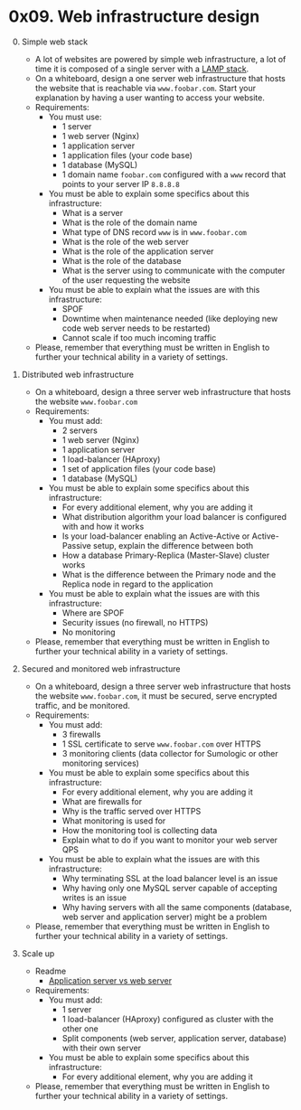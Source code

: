 # 0x09. Web infrastructure design

0. Simple web stack
	- A lot of websites are powered by simple web infrastructure, a lot of time it is composed of a single server with a [LAMP stack](https://en.wikipedia.org/wiki/LAMP_%28software_bundle%29).
	- On a whiteboard, design a one server web infrastructure that hosts the website that is reachable via `www.foobar.com`. Start your explanation by having a user wanting to access your website.
	- Requirements:
		- You must use:
			- 1 server
			- 1 web server (Nginx)
			- 1 application server
			- 1 application files (your code base)
			- 1 database (MySQL)
			- 1 domain name `foobar.com` configured with a `www` record that points to your server IP `8.8.8.8`
		- You must be able to explain some specifics about this infrastructure:
			- What is a server
			- What is the role of the domain name
			- What type of DNS record `www` is in `www.foobar.com`
			- What is the role of the web server
			- What is the role of the application server
			- What is the role of the database
			- What is the server using to communicate with the computer of the user requesting the website
		- You must be able to explain what the issues are with this infrastructure:
			- SPOF
			- Downtime when maintenance needed (like deploying new code web server needs to be restarted)
			- Cannot scale if too much incoming traffic
	- Please, remember that everything must be written in English to further your technical ability in a variety of settings.

1. Distributed web infrastructure
	- On a whiteboard, design a three server web infrastructure that hosts the website `www.foobar.com`
	- Requirements:
		- You must add:
			- 2 servers
			- 1 web server (Nginx)
			- 1 application server
			- 1 load-balancer (HAproxy)
			- 1 set of application files (your code base)
			- 1 database (MySQL)
		- You must be able to explain some specifics about this infrastructure:
			- For every additional element, why you are adding it
			- What distribution algorithm your load balancer is configured with and how it works
			- Is your load-balancer enabling an Active-Active or Active-Passive setup, explain the difference between both
			- How a database Primary-Replica (Master-Slave) cluster works
			- What is the difference between the Primary node and the Replica node in regard to the application
		- You must be able to explain what the issues are with this infrastructure:
			- Where are SPOF
			- Security issues (no firewall, no HTTPS)
			- No monitoring
	- Please, remember that everything must be written in English to further your technical ability in a variety of settings.

2. Secured and monitored web infrastructure
	- On a whiteboard, design a three server web infrastructure that hosts the website `www.foobar.com`, it must be secured, serve encrypted traffic, and be monitored. 
	- Requirements:
		- You must add:
			- 3 firewalls
			- 1 SSL certificate to serve `www.foobar.com` over HTTPS
			- 3 monitoring clients (data collector for Sumologic or other monitoring services)
		- You must be able to explain some specifics about this infrastructure:
			- For every additional element, why you are adding it
			- What are firewalls for
			- Why is the traffic served over HTTPS
			- What monitoring is used for
			- How the monitoring tool is collecting data
			- Explain what to do if you want to monitor your web server QPS
		- You must be able to explain what the issues are with this infrastructure:
			- Why terminating SSL at the load balancer level is an issue
			- Why having only one MySQL server capable of accepting writes is an issue
			- Why having servers with all the same components (database, web server and application server) might be a problem
	- Please, remember that everything must be written in English to further your technical ability in a variety of settings.

3. Scale up
	- Readme
		- [Application server vs web server](https://www.nginx.com/resources/glossary/application-server-vs-web-server/)
	- Requirements:
		- You must add:
			- 1 server
			- 1 load-balancer (HAproxy) configured as cluster with the other one
			- Split components (web server, application server, database) with their own server
		- You must be able to explain some specifics about this infrastructure:
			- For every additional element, why you are adding it
	- Please, remember that everything must be written in English to further your technical ability in a variety of settings.
